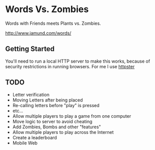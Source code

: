 # Words Vs. Zombies

Words with Friends meets Plants vs. Zombies.

http://www.jamund.com/words/

## Getting Started

You'll need to run a local HTTP server to make this works, because of security restrictions in running browsers. For me I use [httpster](https://github.com/SimbCo/httpster)

## TODO

- Letter verification
- Moving Letters after being placed
- Re-calling letters before "play" is pressed
- etc...
- Allow multiple players to play a game from one computer
- Move logic to server to avoid cheating
- Add Zombies, Bombs and other "features"
- Allow multiple players to play across the Internet
- Create a leaderboard
- Mobile Web
